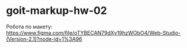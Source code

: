 # goit-markup-hw-02
Робота по макету: https://www.figma.com/file/oTYBECAN79dXy19hzWObO4/Web-Studio-(Version-2.1)?node-id=1%3A96
